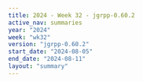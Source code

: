 ```yaml
---
title: 2024 - Week 32 - jgrpp-0.60.2
active_nav: summaries
year: "2024"
week: "wk32"
version: "jgrpp-0.60.2"
start_date: "2024-08-05"
end_date: "2024-08-11"
layout: "summary"
---
```

